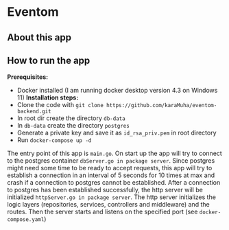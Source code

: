 # Eventom
## About this app
## How to run the app
**Prerequisites:**
- Docker installed (I am running docker desktop version 4.3 on Windows 11)
**Installation steps:**
- Clone the code with `git clone https://github.com/karaMuha/eventom-backend.git`
- In root dir create the directory `db-data`
- In `db-data` create the directory `postgres`
- Generate a private key and save it as `id_rsa_priv.pem` in root directory
- Run `docker-compose up -d`

The entry point of this app is `main.go`. On start up the app will try to connect to the postgres container `dbServer.go in package server`. Since postgres might need some time to be ready to accept requests, this app will try to establish a connection in an interval of 5 seconds for 10 times at max and crash if a connection to postgres cannot be established. After a connection to postgres has been established successfully, the http server will be initialized `httpServer.go in package server`. The http server initializes the logic layers (repositories, services, controllers and middleware) and the routes. Then the server starts and listens on the specified port (see `docker-compose.yaml`)